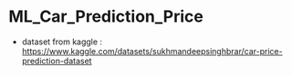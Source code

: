 # ML_Car_Prediction_Price
* dataset from kaggle : https://www.kaggle.com/datasets/sukhmandeepsinghbrar/car-price-prediction-dataset
